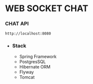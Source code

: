 # WEB SOCKET CHAT

### CHAT API
    http://localhost:8080

-  ### Stack
    - Spring Framework
    - PostgresSQL
    - Hibernate ORM
    - Flyway
    - Tomcat
